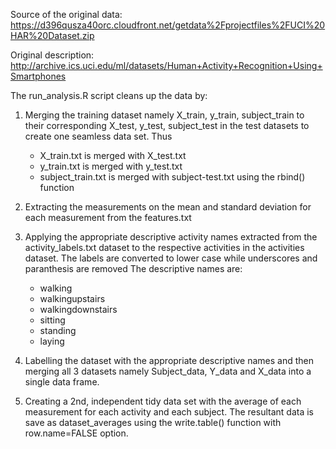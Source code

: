 Source of the original data: https://d396qusza40orc.cloudfront.net/getdata%2Fprojectfiles%2FUCI%20HAR%20Dataset.zip

Original description: http://archive.ics.uci.edu/ml/datasets/Human+Activity+Recognition+Using+Smartphones


The run_analysis.R script cleans up the data by:

1. Merging the training dataset namely X_train, y_train, subject_train to their corresponding X_test, y_test,    subject_test in the test datasets to create one seamless data set. Thus
   * X_train.txt is merged with X_test.txt
   * y_train.txt is merged with y_test.txt
   * subject_train.txt is merged with subject-test.txt
   using the rbind() function


2. Extracting the measurements on the mean and standard deviation for each measurement from the       features.txt 


3. Applying the appropriate descriptive activity names extracted from the activity_labels.txt dataset to the      respective    activities in the activities dataset. The labels are converted to lower case while underscores and paranthesis are removed    The descriptive names are:
   * walking
   * walkingupstairs
   * walkingdownstairs
   * sitting
   * standing
   * laying




4. Labelling the dataset with the appropriate descriptive names and then merging all 3 datasets namely    Subject_data,         Y_data and X_data into a single data frame.


5. Creating a 2nd, independent tidy data set with the average of each measurement for each activity and each    subject. 
The resultant data is save as dataset_averages using the write.table() function with       row.name=FALSE option. 
